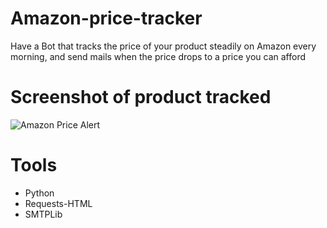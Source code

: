 # Amazon-price-tracker

Have a Bot that tracks the price of your product steadily on Amazon every morning, and send mails when the price drops to a price you can afford

# Screenshot of product tracked

![Amazon Price Alert](https://user-images.githubusercontent.com/95959056/204101611-23c86526-e395-4e9f-9cb1-629a77025b51.PNG)

# Tools

- Python
- Requests-HTML
- SMTPLib






